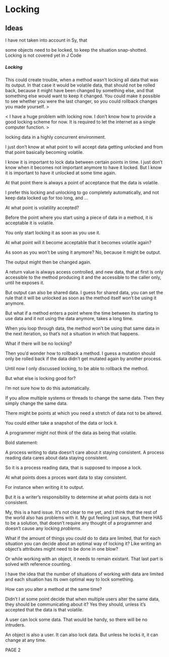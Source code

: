﻿Locking
=======

## **Ideas**

I have not taken into account in Sy, that

some objects need to be locked, to keep the situation snap-shotted. Locking is not covered yet in J Code


##### ***Locking***
This could create trouble, when a method wasn’t locking all data that was its output. In that case it would be volatile data, that should not be rolled back, because it might have been changed by something else, and that something else would want to keep it changed. You could make it possible to see whether you were the last changer, so you could rollback changes you made yourself. >

< I have a huge problem with locking now. I don’t know how to provide a good locking scheme for now. It is required to let the internet as a single computer function. >

locking data in a highly concurrent environment.

I just don’t know at what point to will accept data getting unlocked and from that point basically becoming volatile.

I know it is important to lock data between certain points in time. I just don’t know when it becomes not important anymore to have it locked. But I know it is important to have it unlocked at some time again.

At that point there is always a point of acceptance that the data is volatile.

I prefer this locking and unlocking to go completely automatically, and not keep data locked up for too long, and … 

At what point is volatility accepted?

Before the point where you start using a piece of data in a method, it is acceptable it is volatile.

You only start locking it as soon as you use it.

At what point will it become acceptable that it becomes volatile again?

As soon as you won’t be using it anymore? No, because it might be output.

The output might then be changed again.

A return value is always access controlled, and new data, that at first is only accessible to the method producing it and the accessible to the caller only, until he exposes it.

But output can also be shared data. I guess for shared data, you can set the rule that it will be unlocked as soon as the method itself won’t be using it anymore.

But what if a method enters a point where the time between its starting to use data and it not using the data anymore, takes a long time.

When you loop through data, the method won’t be using that same data in the next iteration, so that’s not a situation in which that happens.

What if there will be no locking?

Then you’d wonder how to rollback a method. I guess a mutation should only be rolled back if the data didn’t get mutated again by another process.

Until now I only discussed locking, to be able to rollback the method.

But what else is locking good for?

I’m not sure how to do this automatically.

If you allow multiple systems or threads to change the same data. Then they simply change the same data.

There might be points at which you need a stretch of data not to be altered.

You could either take a snapshot of the data or lock it.

A programmer might not think of the data as being that volatile.

Bold statement:

A process writing to data doesn’t care about it staying consistent. A process reading data cares about data staying consistent.

So it is a process reading data, that is supposed to impose a lock.

At what points does a proces want data to stay consistent.

For instance when writing it to output.

But it is a writer’s responsibility to determine at what points data is not consistent.

My, this is a hard issue. It’s not clear to me yet, and I think that the rest of the world also has problems with it. My gut feeling just says, that there HAS to be a solution, that doesn’t require any thought of a programmer and doesn’t cause any locking *problems*.

What if the amount of things you could do to data are limited, that for each situation you can decide about an optimal way of locking it? Like writing an object’s attributes might need to be done in one blow?

Or while working with an object, it needs to remain existant. That last part is solved with reference counting.

I have the idea that the number of situations of working with data are limited and each situation has its own optimal way to lock something.

How can you alter a method at the same time?

Didn’t I at some point decide that when multiple users alter the same data, they should be communicating about it? Yes they should, unless it’s accepted that the data is that volatile.

A user can lock some data. That would be handy, so there will be no intruders.

An object is also a user. It can also lock data. But unless he locks it, it can change at any time.

PAGE  2

